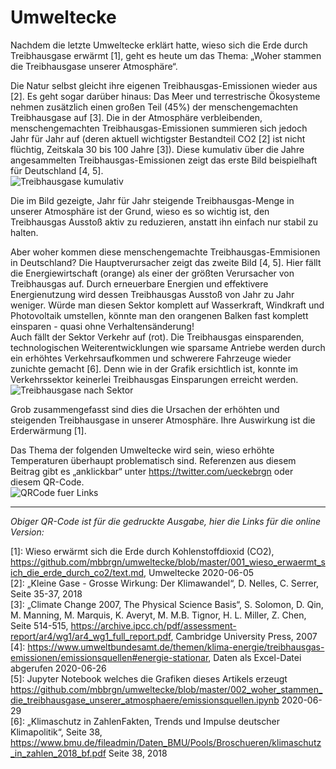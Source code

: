 # Umweltecke

Nachdem die letzte Umweltecke erklärt hatte, wieso sich die Erde durch Treibhausgase erwärmt \[1\], geht es heute um das Thema: „Woher stammen die Treibhausgase unserer Atmosphäre“.

Die Natur selbst gleicht ihre eigenen Treibhausgas-Emissionen wieder aus \[2\]. Es geht sogar darüber hinaus: Das Meer und terrestrische Ökosysteme nehmen zusätzlich einen großen Teil (45%) der menschengemachten Treibhausgase auf \[3\]. Die in der Atmosphäre verbleibenden, menschengemachten Treibhausgas-Emissionen summieren sich jedoch Jahr für Jahr auf (deren aktuell wichtigster Bestandteil CO2 \[2\] ist nicht flüchtig, Zeitskala 30 bis 100 Jahre \[3\]). Diese kumulativ über die Jahre angesammelten Treibhausgas-Emissionen zeigt das erste Bild beispielhaft für Deutschland \[4, 5\]. <br />
![Treibhausgase kumulativ](treibhausgase_kumulativ.png)

Die im Bild gezeigte, Jahr für Jahr steigende Treibhausgas-Menge in unserer Atmosphäre ist der Grund, wieso es so wichtig ist, den Treibhausgas Ausstoß aktiv zu reduzieren, anstatt ihn einfach nur stabil zu halten.

Aber woher kommen diese menschengemachte Treibhausgas-Emmisionen in Deutschland? Die Hauptverursacher zeigt das zweite Bild \[4, 5\]. Hier fällt die Energiewirtschaft (orange) als einer der größten Verursacher von Treibhausgas auf. Durch erneuerbare Energien und effektivere Energienutzung wird dessen Treibhausgas Ausstoß von Jahr zu Jahr weniger. Würde man diesen Sektor komplett auf Wasserkraft, Windkraft und Photovoltaik umstellen, könnte man den orangenen Balken fast komplett einsparen - quasi ohne Verhaltensänderung! <br />
Auch fällt der Sektor Verkehr auf (rot). Die Treibhausgas einsparenden, technologischen Weiterentwicklungen wie sparsame Antriebe werden durch ein erhöhtes Verkehrsaufkommen und schwerere Fahrzeuge wieder zunichte gemacht \[6\]. Denn wie in der Grafik ersichtlich ist, konnte im Verkehrssektor keinerlei Treibhausgas Einsparungen erreicht werden. <br />
![Treibhausgase nach Sektor](treibhausgase_nach_sektor.png)

Grob zusammengefasst sind dies die Ursachen der erhöhten und steigenden Treibhausgase in unserer Atmosphäre. Ihre Auswirkung ist die Erderwärmung \[1\].

Das Thema der folgenden Umweltecke wird sein, wieso erhöhte Temperaturen überhaupt problematisch sind. Referenzen aus diesem Beitrag gibt es „anklickbar“ unter https://twitter.com/ueckebrgn oder diesem QR-Code. <br />
![QRCode fuer Links](ueckebrgn_qr_code.png)

----
*Obiger QR-Code ist für die gedruckte Ausgabe, hier die Links für die online Version:*

\[1\]: Wieso erwärmt sich die Erde durch Kohlenstoffdioxid (CO2), https://github.com/mbbrgn/umweltecke/blob/master/001_wieso_erwaermt_sich_die_erde_durch_co2/text.md, Umweltecke 2020-06-05 <br /> 
\[2\]: „Kleine Gase - Grosse Wirkung: Der Klimawandel“, D. Nelles, C. Serrer, Seite 35-37, 2018  <br /> 
\[3\]: „Climate Change 2007, The Physical Science Basis“, S. Solomon, D. Qin, M. Manning, M. Marquis, K. Averyt, M. M.B. Tignor, H. L. Miller, Z. Chen, Seite 514-515, https://archive.ipcc.ch/pdf/assessment-report/ar4/wg1/ar4_wg1_full_report.pdf, Cambridge University Press, 2007 <br /> 
\[4\]: https://www.umweltbundesamt.de/themen/klima-energie/treibhausgas-emissionen/emissionsquellen#energie-stationar, Daten als Excel-Datei abgerufen 2020-06-26 <br /> 
\[5\]: Jupyter Notebook welches die Grafiken dieses Artikels erzeugt https://github.com/mbbrgn/umweltecke/blob/master/002_woher_stammen_die_treibhausgase_unserer_atmosphaere/emissionsquellen.ipynb 2020-06-29 <br /> 
\[6\]: „Klimaschutz in ZahlenFakten, Trends und Impulse deutscher Klimapolitik“, Seite 38, https://www.bmu.de/fileadmin/Daten_BMU/Pools/Broschueren/klimaschutz_in_zahlen_2018_bf.pdf Seite 38, 2018 <br /> 



